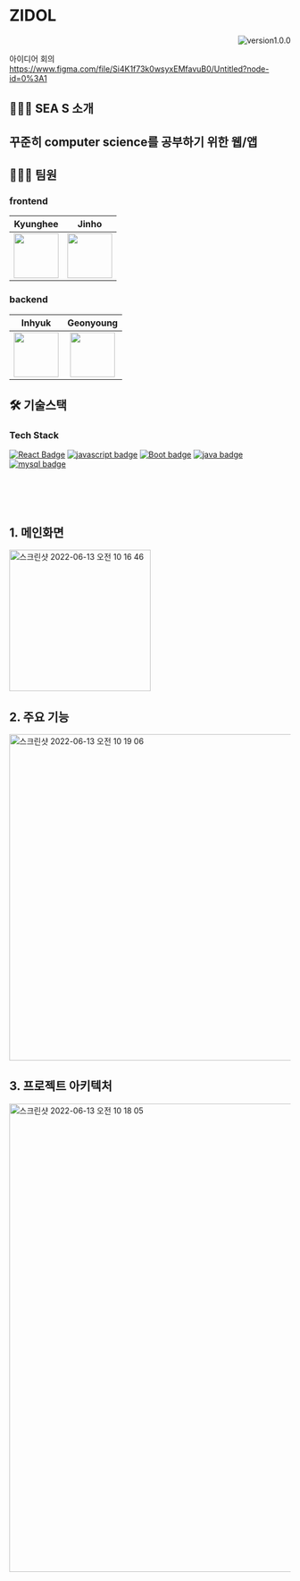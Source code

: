 # ZIDOL
<div align="right">
<img src="https://img.shields.io/badge/version-v1.0.0-red" alt="version1.0.0" />
</div>


아이디어 회의
https://www.figma.com/file/Si4K1f73k0wsyxEMfavuB0/Untitled?node-id=0%3A1


## 👨🏻‍🏫 SEA S 소개
 
<h2>꾸준히 computer science를 공부하기 위한 웹/앱</h2>
   

## 🧑🏻‍💻 팀원
### frontend
|**Kyunghee**|**Jinho**|  
|:---:|:---:|    
| <img src="https://avatars.githubusercontent.com/u/96763714?v=4" width="80"> | <img src="https://avatars.githubusercontent.com/u/88222461?v=4" width="80">|  


### backend
|**Inhyuk**|**Geonyoung**|
|:---:|:---:|  
| <img src="https://avatars.githubusercontent.com/u/96756113?v=4" width="80"> | <img src="https://avatars.githubusercontent.com/u/88614978?v=4" width="80">  |[우인혁](https://github.com/Y-mannn)|[신건영](https://github.com/Almondshin)|  



## 🛠 기술스택

### Tech Stack
[![React Badge](http://img.shields.io/badge/-React-000?logo=React&logoColor=white&style=for-the-badge)]()
[![javascript badge](https://img.shields.io/badge/javascript-F7DF1E?logo=JavaScript&logoColor=black&style=for-the-badge)]()
[![Boot badge](https://img.shields.io/badge/Spring%20Boot-6DB33F?logo=Spring%20Boot&logoColor=white&style=for-the-badge)]()
[![java badge](https://img.shields.io/badge/java-007396?logo=java&logoColor=white&style=for-the-badge)]()
[![mysql badge](https://img.shields.io/badge/mysql-4479A1?logo=mysql&logoColor=white&style=for-the-badge)]()
  <br>
  <br>
  <br>
  <br>
  <br>
  
  
   
 ## 1. 메인화면
 
 <img width="253" alt="스크린샷 2022-06-13 오전 10 16 46" src="https://user-images.githubusercontent.com/88222461/173262983-b4f07810-2649-4241-bc46-969fd91f2154.png">




<br>

## 2. 주요 기능

<img width="584" alt="스크린샷 2022-06-13 오전 10 19 06" src="https://user-images.githubusercontent.com/88222461/173263105-b9617db8-1681-4b17-bc43-8b0b37fa27bb.png">


<br>

## 3. 프로젝트 아키텍처
<img width="838" alt="스크린샷 2022-06-13 오전 10 18 05" src="https://user-images.githubusercontent.com/88222461/173263052-77e5f709-f6f2-42ed-9340-c8c742a423eb.png">

<br>


